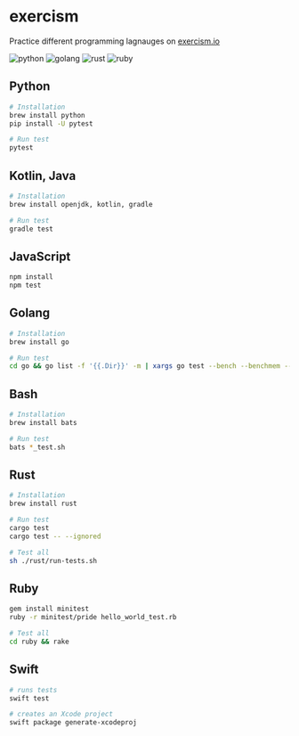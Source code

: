 # exercism

Practice different programming lagnauges on [exercism.io](https://exercism.io/)

![python](https://github.com/hanksudo/exercism/actions/workflows/python.yaml/badge.svg)
![golang](https://github.com/hanksudo/exercism/actions/workflows/golang.yaml/badge.svg)
![rust](https://github.com/hanksudo/exercism/actions/workflows/rust.yaml/badge.svg)
![ruby](https://github.com/hanksudo/exercism/actions/workflows/ruby.yaml/badge.svg)

## Python

```bash
# Installation
brew install python
pip install -U pytest

# Run test
pytest
```

## Kotlin, Java

```bash
# Installation
brew install openjdk, kotlin, gradle

# Run test
gradle test
```

## JavaScript

```bash
npm install
npm test
```

## Golang

```bash
# Installation
brew install go

# Run test
cd go && go list -f '{{.Dir}}' -m | xargs go test --bench --benchmem --cover
```

## Bash

```bash
# Installation
brew install bats

# Run test
bats *_test.sh
```

## Rust

```bash
# Installation
brew install rust

# Run test
cargo test
cargo test -- --ignored

# Test all
sh ./rust/run-tests.sh
```

## Ruby

```bash
gem install minitest
ruby -r minitest/pride hello_world_test.rb

# Test all
cd ruby && rake
```

## Swift

```bash
# runs tests 
swift test

# creates an Xcode project
swift package generate-xcodeproj
```
